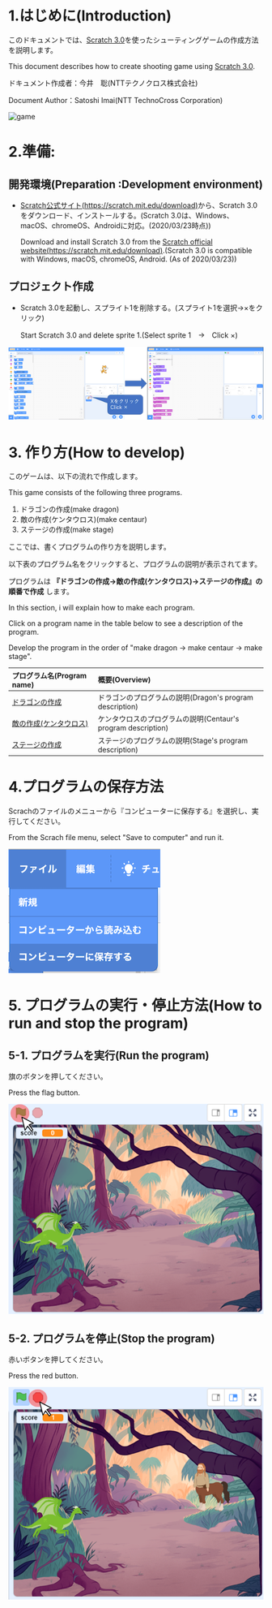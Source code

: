 # 1.はじめに(Introduction)

このドキュメントでは、[Scratch 3.0](https://scratch.mit.edu/download)を使ったシューティングゲームの作成方法を説明します。

This document describes how to create shooting game using [Scratch 3.0](https://scratch.mit.edu/download).

ドキュメント作成者：今井　聡(NTTテクノクロス株式会社)

Document Author：Satoshi Imai(NTT TechnoCross Corporation)

![game](figure/monsters_v1.gif)

# 2.準備:
## 開発環境(Preparation :Development environment)

- [Scratch公式サイト(https://scratch.mit.edu/download)](https://scratch.mit.edu/download)から、Scratch 3.0をダウンロード、インストールする。(Scratch 3.0は、Windows、macOS、chromeOS、Androidに対応。(2020/03/23時点))

    Download and install Scratch 3.0 from the [Scratch official website(https://scratch.mit.edu/download)](https://scratch.mit.edu/download).(Scratch 3.0 is compatible with Windows, macOS, chromeOS, Android. (As of 2020/03/23))

##  プロジェクト作成

- Scratch 3.0を起動し、スプライト1を削除する。(スプライト1を選択→×をクリック)

    Start Scratch 3.0 and delete sprite 1.(Select sprite 1　→　Click ×)

![img01](figure/Preparation02.png)

# 3. 作り方(How to develop)

このゲームは、以下の流れで作成します。

This game consists of the following three programs.

1. ドラゴンの作成(make dragon)
2. 敵の作成(ケンタウロス)(make centaur)
3. ステージの作成(make stage)

ここでは、書くプログラムの作り方を説明します。

以下表のプログラム名をクリックすると、プログラムの説明が表示されてます。

プログラムは **『ドラゴンの作成→敵の作成(ケンタウロス)→ステージの作成』の順番で作成** します。

In this section, i will explain how to make each program.

Click on a program name in the table below to see a description of the program.

Develop the program in the order of "make dragon -> make centaur -> make stage".

| プログラム名(Program name) | 概要(Overview) |
|:----|:----|
| [ドラゴンの作成](make_dragon.md) | ドラゴンのプログラムの説明(Dragon's program description) |
| [敵の作成(ケンタウロス)](make_centaur.md) | ケンタウロスのプログラムの説明(Centaur's program description) |
| [ステージの作成](make_stage.md) | ステージのプログラムの説明(Stage's program description) |

# 4.プログラムの保存方法

Scrachのファイルのメニューから『コンピューターに保存する』を選択し、実行してください。

From the Scrach file menu, select "Save to computer" and run it.

![Common](figure/save.png)

# 5. プログラムの実行・停止方法(How to run and stop the program)

## 5-1. プログラムを実行(Run the program)

旗のボタンを押してください。

Press the flag button.

![Common](figure/start.png)

## 5-2. プログラムを停止(Stop the program)

赤いボタンを押してください。

Press the red button.

![Common](figure/end.png)
